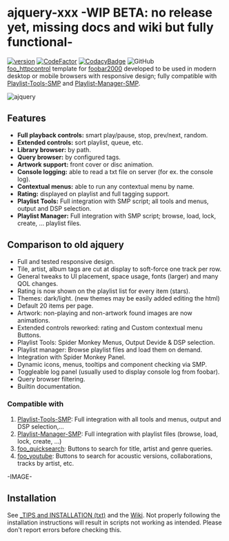# ajquery-xxx -WIP BETA: no release yet, missing docs and wiki but fully functional-
[![version][version_badge]][changelog]
[![CodeFactor][codefactor_badge]](https://www.codefactor.io/repository/github/regorxxx/ajquery-xxx/overview/main)
[![CodacyBadge][codacy_badge]](https://www.codacy.com/gh/regorxxx/ajquery-xxx/dashboard?utm_source=github.com&amp;utm_medium=referral&amp;utm_content=regorxxx/ajquery-xxx&amp;utm_campaign=Badge_Grade)
![GitHub](https://img.shields.io/github/license/regorxxx/ajquery-xxx)  
[foo_httpcontrol](https://hydrogenaud.io/index.php/topic,62218.0.html) template for [foobar2000](https://www.foobar2000.org) developed to be used in modern desktop or mobile browsers with responsive design; fully compatible with [Playlist-Tools-SMP](https://github.com/regorxxx/Playlist-Tools-SMP) and [Playlist-Manager-SMP](https://github.com/regorxxx/Playlist-Manager-SMP).

![ajquery](https://user-images.githubusercontent.com/83307074/193598636-730640f8-894e-45fa-a6f9-a722b59c5df8.gif)

## Features
* **Full playback controls:** smart play/pause, stop, prev/next, random.
* **Extended controls:** sort playlist, queue, etc.
* **Library browser:** by path.
* **Query browser:** by configured tags.
* **Artwork support:** front cover or disc animation.
* **Console logging:** able to read a txt file on server (for ex. the console log).
* **Contextual menus:** able to run any contextual menu by name.
* **Rating:** displayed on playlist and full tagging support.
* **Playlist Tools:** Full integration with SMP script; all tools and menus, output and DSP selection.
* **Playlist Manager:** Full integration with SMP script;  browse, load, lock, create, ... playlist files.

## Comparison to old ajquery
* Full and tested responsive design.
* Tile, artist, album tags are cut at display to soft-force one track per row.
* General tweaks to UI placement, space usage, fonts (larger) and many QOL changes.
* Rating is now shown on the playlist list for every item (stars).
* Themes: dark/light. (new themes may be easily added editing the html)
* Default 20 items per page.
* Artwork: non-playing and non-artwork found images are now animations.
* Extended controls reworked: rating and Custom contextual menu Buttons.
* Playlist Tools: Spider Monkey Menus, Output Devide & DSP selection.
* Playlist manager: Browse playlist files and load them on demand.
* Integration with Spider Monkey Panel.
* Dynamic icons, menus, tooltips and component checking via SMP.
* Toggleable log panel (usually used to display console log from foobar).
* Query browser filtering.
* Builtin documentation.

### Compatible with
 1. [Playlist-Tools-SMP](https://github.com/regorxxx/Playlist-Tools-SMP): Full integration with all tools and menus, output and DSP selection,...
 2. [Playlist-Manager-SMP](https://github.com/regorxxx/Playlist-Manager-SMP): Full integration with playlist files (browse, load, lock, create, ...)
 3. [foo_quicksearch](https://www.foobar2000.org/components/view/foo_quicksearch): Buttons to search for title, artist and genre queries.
 4. [foo_youtube](https://fy.3dyd.com/home/): Buttons to search for acoustic versions, collaborations, tracks by artist, etc.

-IMAGE-

## Installation
See [_TIPS and INSTALLATION (txt)](https://github.com/regorxxx/ajquery-xxx/blob/main/_TIPS%20and%20INSTALLATION.txt) and the [Wiki](https://github.com/regorxxx/ajquery-xxx/wiki/Installation).
Not properly following the installation instructions will result in scripts not working as intended. Please don't report errors before checking this.

[changelog]: CHANGELOG.md
[version_badge]: https://img.shields.io/github/release/regorxxx/ajquery-xxx.svg
[codacy_badge]: https://api.codacy.com/project/badge/Grade/e04be28637dd40d99fae7bd92f740677
[codefactor_badge]: https://www.codefactor.io/repository/github/regorxxx/ajquery-xxx/badge/main

